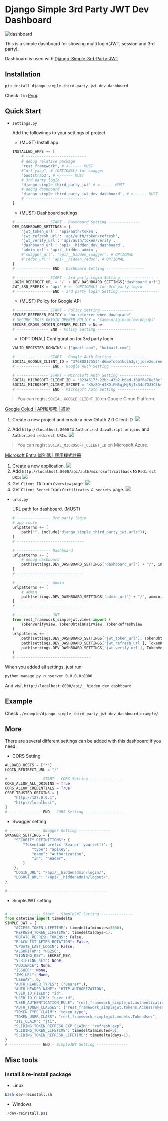 # Django Simple 3rd Party JWT Dev Dashboard

![dashboard](https://i.imgur.com/qrGkUZM.png)

This is a simple dashboard for showing multi login(JWT, session and 3rd party).

Dashboard is used with [Django-Simple-3rd-Party-JWT](https://github.com/NatLee/Django-Simple-3rd-Party-JWT).

## Installation

```bash
pip install django-simple-third-party-jwt-dev-dashboard
```

Check it in [Pypi](https://pypi.org/project/django-simple-third-party-jwt-dev-dashboard/).

## Quick Start

- `settings.py`

  Add the followings to your settings of project.

  - (MUST) Install app

  ```python
  INSTALLED_APPS += [
      # ---------------------------
      # debug relative package
      "rest_framework", # <------ MUST
      #"drf_yasg", # (OPTIONAL) for swagger
      'bootstrap3', # <------ MUST
      # 3rd party login
      'django_simple_third_party_jwt' # <------ MUST
      # debug dashboard
      'django_simple_third_party_jwt_dev_dashboard', # <------ MUST
      # ---------------------------
  ]
  ```

  - (MUST) Dashboard settings

  ```python
  # -------------- START - Dashboard Setting --------------
  DEV_DASHBOARD_SETTINGS = {
      'jwt_token_url': 'api/auth/token',
      'jwt_refresh_url': 'api/auth/token/refresh',
      'jwt_verify_url': 'api/auth/token/verify',
      'dashboard_url': 'api/__hidden_dev_dashboard',
      'admin_url': 'api/__hidden_admin',
      #'swagger_url': 'api/__hidden_swagger', # OPTIONAL
      #'redoc_url': 'api/__hidden_redoc', # OPTIONAL
  }
  # --------------- END - Dashboard Setting -----------------

  # -------------- START - 3rd party login Setting --------------
  LOGIN_REDIRECT_URL = '/' + DEV_DASHBOARD_SETTINGS['dashboard_url'] # <- (OPTIONAL) for redirect after login
  JWT_3RD_PREFIX = 'api' # <- (OPTIONAL) for 3rd party login
  # --------------- END - 3rd party login Setting -----------------
  ```

  - (MUST) Policy for Google API

  ```python
  # -------------- START - Policy Setting --------------
  SECURE_REFERRER_POLICY = "no-referrer-when-downgrade"
  # SECURE_CROSS_ORIGIN_OPENER_POLICY = "same-origin-allow-popups"
  SECURE_CROSS_ORIGIN_OPENER_POLICY = None
  # -------------- END - Policy Setting -----------------
  ```

  - (OPTIONAL) Configuration for 3rd party login

  ```python
  VALID_REGISTER_DOMAINS = ["gmail.com", "hotmail.com"]

  # -------------- START - Google Auth Setting --------------
  SOCIAL_GOOGLE_CLIENT_ID = "376808175534-d6mefo6b1kqih3grjjose2euree2g3cs.apps.googleusercontent.com"
  # --------------- END - Google Auth Setting -----------------

  # -------------- START - Microsoft Auth Setting --------------
  SOCIAL_MICROSOFT_CLIENT_ID = '32346173-22bc-43b2-b6ed-f88f6a76e38c'
  SOCIAL_MICROSOFT_CLIENT_SECRET = 'K5z8Q~dIXDiFN5qjMjRjIx34cZOJ3Glkrg.dxcG9'
  # --------------- END - Microsoft Auth Setting -----------------

  ```

> You can regist `SOCIAL_GOOGLE_CLIENT_ID` on Google Cloud Platform.

  [Google Colud | API和服務 | 憑證](https://console.cloud.google.com/apis/credentials)

  1. Create a new project and create a new OAuth 2.0 Client ID.
    ![](https://i.imgur.com/7UKP3I7.png)

  2. Add `http://localhost:8000` to `Authorized JavaScript origins` and `Authorized redirect URIs`.
    ![](https://i.imgur.com/IoTRs4j.png)

> You can regist `SOCIAL_MICROSOFT_CLIENT_ID` on Microsoft Azure.

[Microsoft Entra 識別碼 | 應用程式註冊](https://portal.azure.com/#view/Microsoft_AAD_IAM/ActiveDirectoryMenuBlade/~/RegisteredApps)

  1. Create a new application.
    ![](https://i.imgur.com/my5UtXv.png)
  2. Add `http://localhost:8000/api/auth/microsoft/callback` to `Redirect URIs`
    ![](https://i.imgur.com/lsaZgMM.png)
  3. Get `Client ID` from `Overview` page.
    ![](https://i.imgur.com/5oo3xnI.png)
  4. Get `Client Secret` from `Certificates & secrets` page.
    ![](https://i.imgur.com/3F5ge7l.png)


- `urls.py`

  URL path for dashboard. (MUST)

  ```python
  # --------------- 3rd party login
  # app route
  urlpatterns += [
      path("", include("django_simple_third_party_jwt.urls")),
  ]
  # ------------------------------

  # --------------- Dashboard
  urlpatterns += [
      # debug dashboard
      path(settings.DEV_DASHBOARD_SETTINGS['dashboard_url'] + "/", include("django_simple_third_party_jwt_dev_dashboard.urls")),
  ]
  # ------------------------------

  # --------------- Admin
  urlpatterns += [
      # admin
      path(settings.DEV_DASHBOARD_SETTINGS['admin_url'] + "/", admin.site.urls),
  ]
  # ------------------------------

  # --------------- JWT
  from rest_framework_simplejwt.views import (
      TokenVerifyView, TokenObtainPairView, TokenRefreshView
  )
  urlpatterns += [
      path(settings.DEV_DASHBOARD_SETTINGS['jwt_token_url'], TokenObtainPairView.as_view(), name="token_get"),
      path(settings.DEV_DASHBOARD_SETTINGS['jwt_refresh_url'], TokenRefreshView.as_view(), name="token_refresh"),
      path(settings.DEV_DASHBOARD_SETTINGS['jwt_verify_url'], TokenVerifyView.as_view(), name="token_verify"),
  ]
  # ---------------------------------
  ```

When you added all settings, just run:

```bash
python manage.py runserver 0.0.0.0:8000
```

And visit `http://localhost:8000/api/__hidden_dev_dashboard`

## Example

Check `./example/django_simple_third_party_jwt_dev_dashboard_example/`.

## More

There are several different settings can be added with this dashboard if you need.

- CORS Setting

```python
ALLOWED_HOSTS = ["*"]
LOGIN_REDIRECT_URL = "/"

# -------------- START - CORS Setting --------------
CORS_ALLOW_ALL_ORIGINS = True
CORS_ALLOW_CREDENTIALS = True
CSRF_TRUSTED_ORIGINS = [
    "http://127.0.0.1",
    "http://localhost",
]
# -------------- END - CORS Setting -----------------
```

- Swagger setting

```python
# -------------- Swagger Setting --------------
SWAGGER_SETTINGS = {
    "SECURITY_DEFINITIONS": {
        "Token(add prefix `Bearer` yourself)": {
            "type": "apiKey",
            "name": "Authorization",
            "in": "header",
        }
    },
    "LOGIN_URL": "/api/__hiddenadmin/login/",
    "LOGOUT_URL": "/api/__hiddenadmin/logout/",
}

# --------------------------------------------
```

- SimpleJWT setting

```python

# -------------- Start - SimpleJWT Setting --------------
from datetime import timedelta
SIMPLE_JWT = {
    "ACCESS_TOKEN_LIFETIME": timedelta(minutes=3600),
    "REFRESH_TOKEN_LIFETIME": timedelta(days=1),
    "ROTATE_REFRESH_TOKENS": False,
    "BLACKLIST_AFTER_ROTATION": False,
    "UPDATE_LAST_LOGIN": False,
    "ALGORITHM": "HS256",
    "SIGNING_KEY": SECRET_KEY,
    "VERIFYING_KEY": None,
    "AUDIENCE": None,
    "ISSUER": None,
    "JWK_URL": None,
    "LEEWAY": 0,
    "AUTH_HEADER_TYPES": ("Bearer",),
    "AUTH_HEADER_NAME": "HTTP_AUTHORIZATION",
    "USER_ID_FIELD": "id",
    "USER_ID_CLAIM": "user_id",
    "USER_AUTHENTICATION_RULE": "rest_framework_simplejwt.authentication.default_user_authentication_rule",
    "AUTH_TOKEN_CLASSES": ("rest_framework_simplejwt.tokens.AccessToken",),
    "TOKEN_TYPE_CLAIM": "token_type",
    "TOKEN_USER_CLASS": "rest_framework_simplejwt.models.TokenUser",
    "JTI_CLAIM": "jti",
    "SLIDING_TOKEN_REFRESH_EXP_CLAIM": "refresh_exp",
    "SLIDING_TOKEN_LIFETIME": timedelta(minutes=5),
    "SLIDING_TOKEN_REFRESH_LIFETIME": timedelta(days=1),
}
# -------------- END - SimpleJWT Setting --------------

```

## Misc tools

### Install & re-install package

* Linux

```bash
bash dev-reinstall.sh
```

* Windows

```powershell
./dev-reinstall.ps1
```
